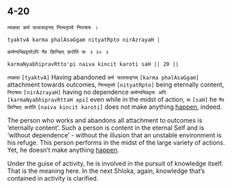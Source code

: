 ## 4-20


```shloka-sa
त्यक्त्वा कर्म फलासङ्गम् नित्यतृप्तो निराश्रयः ।
```
```shloka-sa-hk
tyaktvA karma phalAsaGgam nityatRpto nirAzrayaH |
```
```shloka-sa
कर्मण्यभिप्रवृत्तोऽपि नैव किन्चित् करोति सः ॥ २० ॥
```
```shloka-sa-hk
karmaNyabhipravRtto'pi naiva kincit karoti saH || 20 ||
```

`त्यक्त्वा` `[tyaktvA]` Having abandoned `कर्म फलासङ्गम्` `[karma phalAsaGgam]` attachment towards outcomes, `नित्यतृप्तो` `[nityatRpto]` being eternally content, `निराश्रयः` `[nirAzrayaH]` having no dependence `कर्मण्यभिप्रवृत्तः अपि` `[karmaNyabhipravRttaH api]` even while in the midst of action, `सः` `[saH]` he `नैव किन्चित् करोति` `[naiva kincit karoti]` does not make anything [happen](actions_and_happenings), indeed.

The person who works and abandons all attachment to outcomes is ‘eternally content’. Such a person is content in the eternal Self and is ‘without dependence’ - without the illusion that an unstable environment is his refuge. This person performs in the midst of the large variety of actions. Yet, he doesn’t make anything [happen](actions_and_happenings).



Under the guise of activity, he is involved in the pursuit of knowledge itself. That is the meaning here. In the next Shloka, again, knowledge that’s contained in activity is clarified.

